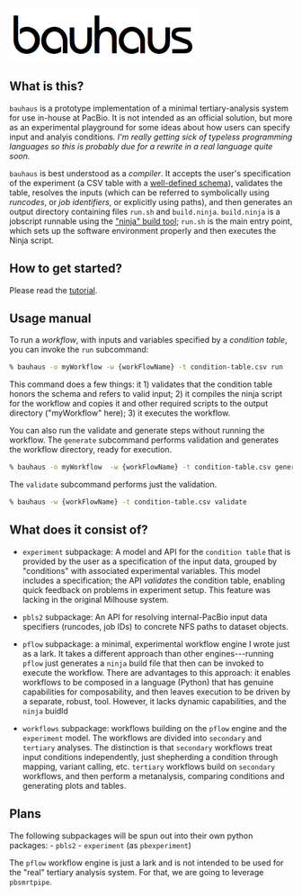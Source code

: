 
  ![bauhaus logo](./bauhaus.png)

## What is this?

   `bauhaus` is a prototype implementation of a minimal
   tertiary-analysis system for use in-house at PacBio.  It is not
   intended as an official solution, but more as an experimental
   playground for some ideas about how users can specify input and
   analyis conditions.  *I'm really getting sick of typeless
   programming languages so this is probably due for a rewrite in a
   real language quite soon.*

   `bauhaus` is best understood as a *compiler*.  It accepts the
   user's specification of the experiment (a CSV table with a
   [well-defined schema][condition-table-spec]), validates the table,
   resolves the inputs (which can be referred to symbolically using
   *runcodes*, or *job identifiers*, or explicitly using paths), and
   then generates an output directory containing files `run.sh` and
   `build.ninja`.  `build.ninja` is a jobscript runnable using the
   ["ninja" build tool][ninja]; `run.sh` is the main entry point,
   which sets up the software environment properly and then executes
   the Ninja script.

## How to get started?

   Please read the [tutorial](./TUTORIAL.md).

## Usage manual

   To run a *workflow*, with inputs and variables specified by a
   *condition table*, you can invoke the `run` subcommand:

   ```sh
   % bauhaus -o myWorkflow -w {workFlowName} -t condition-table.csv run
   ```

   This command does a few things: it 1) validates that the condition
   table honors the schema and refers to valid input; 2) it compiles
   the ninja script for the workflow and copies it and other required
   scripts to the output directory ("myWorkflow" here); 3) it executes
   the workflow.

   You can also run the validate and generate steps without running
   the workflow.  The `generate` subcommand performs validation and
   generates the workflow directory, ready for execution.

   ```sh
   % bauhaus -o myWorkflow  -w {workFlowName} -t condition-table.csv generate
   ```

   The `validate` subcommand performs just the validation.

   ```sh
   % bauhaus -w {workFlowName} -t condition-table.csv validate
   ```


## What does it consist of?

   - `experiment` subpackage: A model and API for the `condition table`
     that is provided by the user as a specification of the input
     data, grouped by "conditions" with associated experimental
     variables.  This model includes a specification; the API
     *validates* the condition table, enabling quick feedback on
     problems in experiment setup.  This feature was lacking in the
     original Milhouse system.

   - `pbls2` subpackage: An API for resolving internal-PacBio input
     data specifiers (runcodes, job IDs) to concrete NFS paths to
     dataset objects.

   - `pflow` subpackage: a minimal, experimental workflow engine I
     wrote just as a lark.  It takes a different approach than other
     engines---running `pflow` just generates a `ninja` build file
     that then can be invoked to execute the workflow.  There are
     advantages to this approach: it enables workflows to be composed
     in a language (Python) that has genuine capabilities for
     composability, and then leaves execution to be driven by a
     separate, robust, tool.  However, it lacks dynamic
     capabilities, and the `ninja` buidld

   - `workflows` subpackage: workflows building on the `pflow` engine
     and the `experiment` model.  The workflows are divided into
     `secondary` and `tertiary` analyses.  The distinction is that
     `secondary` workflows treat input conditions independently, just
     shepherding a condition through mapping, variant calling, etc.
     `tertiary` workflows build on `secondary` workflows, and then
     perform a metanalysis, comparing conditions and generating plots
     and tables.


## Plans

  The following subpackages will be spun out into their own python packages:
      - `pbls2`
      - `experiment` (as `pbexperiment`)

  The `pflow` workflow engine is just a lark and is not intended to be
  used for the "real" tertiary analysis system.  For that, we are
  going to leverage `pbsmrtpipe`.


[ninja]: http://ninja-build.org/
[condition-table-spec]: ./ConditionTableSpec.org
